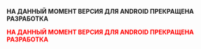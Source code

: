 __**НА ДАННЫЙ МОМЕНТ ВЕРСИЯ ДЛЯ ANDROID ПРЕКРАЩЕНА РАЗРАБОТКА**__

<span style="color: red"> __**НА ДАННЫЙ МОМЕНТ ВЕРСИЯ ДЛЯ ANDROID ПРЕКРАЩЕНА РАЗРАБОТКА**__ </span>